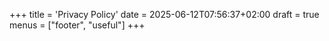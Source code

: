 +++
title = 'Privacy Policy'
date = 2025-06-12T07:56:37+02:00
draft = true
menus = ["footer", "useful"]
+++

